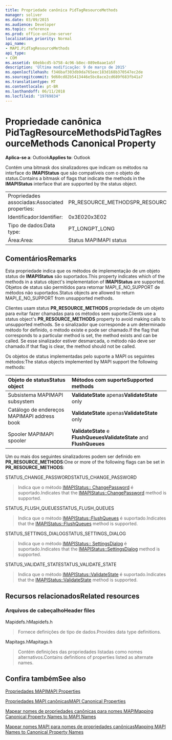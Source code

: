 ```yaml
---
title: Propriedade canônica PidTagResourceMethods
manager: soliver
ms.date: 03/09/2015
ms.audience: Developer
ms.topic: reference
ms.prod: office-online-server
localization_priority: Normal
api_name:
- MAPI.PidTagResourceMethods
api_type:
- COM
ms.assetid: 60ebbcd5-b758-4c96-b8ec-089e0aae1a5f
description: 'Última modificação: 9 de março de 2015'
ms.openlocfilehash: f346baf303db9da765eec183d168b370547ec2de
ms.sourcegitcommit: 9d60cd82b5413446e5bc8ace2cd689f683fb41a7
ms.translationtype: MT
ms.contentlocale: pt-BR
ms.lasthandoff: 06/11/2018
ms.locfileid: "19769834"
---
```

# <a name="pidtagresourcemethods-canonical-property"></a><span data-ttu-id="80a29-103">Propriedade canônica PidTagResourceMethods</span><span class="sxs-lookup"><span data-stu-id="80a29-103">PidTagResourceMethods Canonical Property</span></span>

  
  
<span data-ttu-id="80a29-104">**Aplica-se a**: Outlook</span><span class="sxs-lookup"><span data-stu-id="80a29-104">**Applies to**: Outlook</span></span> 
  
<span data-ttu-id="80a29-105">Contém uma bitmask dos sinalizadores que indicam os métodos na interface do **IMAPIStatus** que são compatíveis com o objeto de status.</span><span class="sxs-lookup"><span data-stu-id="80a29-105">Contains a bitmask of flags that indicate the methods in the **IMAPIStatus** interface that are supported by the status object.</span></span> 
  
|||
|:-----|:-----|
|<span data-ttu-id="80a29-106">Propriedades associadas:</span><span class="sxs-lookup"><span data-stu-id="80a29-106">Associated properties:</span></span>  <br/> |<span data-ttu-id="80a29-107">PR_RESOURCE_METHODS</span><span class="sxs-lookup"><span data-stu-id="80a29-107">PR_RESOURCE_METHODS</span></span>  <br/> |
|<span data-ttu-id="80a29-108">Identificador:</span><span class="sxs-lookup"><span data-stu-id="80a29-108">Identifier:</span></span>  <br/> |<span data-ttu-id="80a29-109">0x3E02</span><span class="sxs-lookup"><span data-stu-id="80a29-109">0x3E02</span></span>  <br/> |
|<span data-ttu-id="80a29-110">Tipo de dados:</span><span class="sxs-lookup"><span data-stu-id="80a29-110">Data type:</span></span>  <br/> |<span data-ttu-id="80a29-111">PT_LONG</span><span class="sxs-lookup"><span data-stu-id="80a29-111">PT_LONG</span></span>  <br/> |
|<span data-ttu-id="80a29-112">Área:</span><span class="sxs-lookup"><span data-stu-id="80a29-112">Area:</span></span>  <br/> |<span data-ttu-id="80a29-113">Status MAPI</span><span class="sxs-lookup"><span data-stu-id="80a29-113">MAPI status</span></span>  <br/> |
   
## <a name="remarks"></a><span data-ttu-id="80a29-114">Comentários</span><span class="sxs-lookup"><span data-stu-id="80a29-114">Remarks</span></span>

<span data-ttu-id="80a29-115">Esta propriedade indica que os métodos de implementação de um objeto status de **IMAPIStatus** são suportados.</span><span class="sxs-lookup"><span data-stu-id="80a29-115">This property indicates which of the methods in a status object's implementation of **IMAPIStatus** are supported.</span></span> <span data-ttu-id="80a29-116">Objetos de status são permitidos para retornar MAPI_E_NO_SUPPORT de métodos não suportados.</span><span class="sxs-lookup"><span data-stu-id="80a29-116">Status objects are allowed to return MAPI_E_NO_SUPPORT from unsupported methods.</span></span> 
  
<span data-ttu-id="80a29-117">Clientes usam status **PR_RESOURCE_METHODS** propriedade de um objeto para evitar fazer chamadas para os métodos sem suporte.</span><span class="sxs-lookup"><span data-stu-id="80a29-117">Clients use a status object's **PR_RESOURCE_METHODS** property to avoid making calls to unsupported methods.</span></span> <span data-ttu-id="80a29-118">Se o sinalizador que corresponde a um determinado método for definido, o método existe e pode ser chamado.</span><span class="sxs-lookup"><span data-stu-id="80a29-118">If the flag that corresponds to a particular method is set, the method exists and can be called.</span></span> <span data-ttu-id="80a29-119">Se esse sinalizador estiver desmarcada, o método não deve ser chamado.</span><span class="sxs-lookup"><span data-stu-id="80a29-119">If that flag is clear, the method should not be called.</span></span> 
  
<span data-ttu-id="80a29-120">Os objetos de status implementadas pelo suporte a MAPI os seguintes métodos:</span><span class="sxs-lookup"><span data-stu-id="80a29-120">The status objects implemented by MAPI support the following methods:</span></span>
  
|<span data-ttu-id="80a29-121">**Objeto de status**</span><span class="sxs-lookup"><span data-stu-id="80a29-121">**Status object**</span></span>|<span data-ttu-id="80a29-122">**Métodos com suporte**</span><span class="sxs-lookup"><span data-stu-id="80a29-122">**Supported methods**</span></span>|
|:-----|:-----|
|<span data-ttu-id="80a29-123">Subsistema MAPI</span><span class="sxs-lookup"><span data-stu-id="80a29-123">MAPI subsystem</span></span>  <br/> |<span data-ttu-id="80a29-124">**ValidateState** apenas</span><span class="sxs-lookup"><span data-stu-id="80a29-124">**ValidateState** only</span></span>  <br/> |
|<span data-ttu-id="80a29-125">Catálogo de endereços MAPI</span><span class="sxs-lookup"><span data-stu-id="80a29-125">MAPI address book</span></span>  <br/> |<span data-ttu-id="80a29-126">**ValidateState** apenas</span><span class="sxs-lookup"><span data-stu-id="80a29-126">**ValidateState** only</span></span>  <br/> |
|<span data-ttu-id="80a29-127">Spooler MAPI</span><span class="sxs-lookup"><span data-stu-id="80a29-127">MAPI spooler</span></span>  <br/> |<span data-ttu-id="80a29-128">**ValidateState** e **FlushQueues**</span><span class="sxs-lookup"><span data-stu-id="80a29-128">**ValidateState** and **FlushQueues**</span></span> <br/> |
   
<span data-ttu-id="80a29-129">Um ou mais dos seguintes sinalizadores podem ser definido em **PR_RESOURCE_METHODS**:</span><span class="sxs-lookup"><span data-stu-id="80a29-129">One or more of the following flags can be set in **PR_RESOURCE_METHODS**:</span></span>
  
<span data-ttu-id="80a29-130">STATUS_CHANGE_PASSWORD</span><span class="sxs-lookup"><span data-stu-id="80a29-130">STATUS_CHANGE_PASSWORD</span></span> 
  
> <span data-ttu-id="80a29-131">Indica que o método [IMAPIStatus:: ChangePassword](imapistatus-changepassword.md) é suportado.</span><span class="sxs-lookup"><span data-stu-id="80a29-131">Indicates that the [IMAPIStatus::ChangePassword](imapistatus-changepassword.md) method is supported.</span></span> 
    
<span data-ttu-id="80a29-132">STATUS_FLUSH_QUEUES</span><span class="sxs-lookup"><span data-stu-id="80a29-132">STATUS_FLUSH_QUEUES</span></span> 
  
> <span data-ttu-id="80a29-133">Indica que o método [IMAPIStatus::FlushQueues](imapistatus-flushqueues.md) é suportado.</span><span class="sxs-lookup"><span data-stu-id="80a29-133">Indicates that the [IMAPIStatus::FlushQueues](imapistatus-flushqueues.md) method is supported.</span></span> 
    
<span data-ttu-id="80a29-134">STATUS_SETTINGS_DIALOG</span><span class="sxs-lookup"><span data-stu-id="80a29-134">STATUS_SETTINGS_DIALOG</span></span> 
  
> <span data-ttu-id="80a29-135">Indica que o método [IMAPIStatus:: SettingsDialog](imapistatus-settingsdialog.md) é suportado.</span><span class="sxs-lookup"><span data-stu-id="80a29-135">Indicates that the [IMAPIStatus::SettingsDialog](imapistatus-settingsdialog.md) method is supported.</span></span> 
    
<span data-ttu-id="80a29-136">STATUS_VALIDATE_STATE</span><span class="sxs-lookup"><span data-stu-id="80a29-136">STATUS_VALIDATE_STATE</span></span> 
  
> <span data-ttu-id="80a29-137">Indica que o método [IMAPIStatus::ValidateState](imapistatus-validatestate.md) é suportado.</span><span class="sxs-lookup"><span data-stu-id="80a29-137">Indicates that the [IMAPIStatus::ValidateState](imapistatus-validatestate.md) method is supported.</span></span> 
    
## <a name="related-resources"></a><span data-ttu-id="80a29-138">Recursos relacionados</span><span class="sxs-lookup"><span data-stu-id="80a29-138">Related resources</span></span>

### <a name="header-files"></a><span data-ttu-id="80a29-139">Arquivos de cabeçalho</span><span class="sxs-lookup"><span data-stu-id="80a29-139">Header files</span></span>

<span data-ttu-id="80a29-140">Mapidefs.h</span><span class="sxs-lookup"><span data-stu-id="80a29-140">Mapidefs.h</span></span>
  
> <span data-ttu-id="80a29-141">Fornece definições de tipo de dados.</span><span class="sxs-lookup"><span data-stu-id="80a29-141">Provides data type definitions.</span></span>
    
<span data-ttu-id="80a29-142">Mapitags.h</span><span class="sxs-lookup"><span data-stu-id="80a29-142">Mapitags.h</span></span>
  
> <span data-ttu-id="80a29-143">Contém definições das propriedades listadas como nomes alternativos.</span><span class="sxs-lookup"><span data-stu-id="80a29-143">Contains definitions of properties listed as alternate names.</span></span>
    
## <a name="see-also"></a><span data-ttu-id="80a29-144">Confira também</span><span class="sxs-lookup"><span data-stu-id="80a29-144">See also</span></span>



[<span data-ttu-id="80a29-145">Propriedades MAPI</span><span class="sxs-lookup"><span data-stu-id="80a29-145">MAPI Properties</span></span>](mapi-properties.md)
  
[<span data-ttu-id="80a29-146">Propriedades MAPI canônicas</span><span class="sxs-lookup"><span data-stu-id="80a29-146">MAPI Canonical Properties</span></span>](mapi-canonical-properties.md)
  
[<span data-ttu-id="80a29-147">Mapear nomes de propriedades canônicas para nomes MAPI</span><span class="sxs-lookup"><span data-stu-id="80a29-147">Mapping Canonical Property Names to MAPI Names</span></span>](mapping-canonical-property-names-to-mapi-names.md)
  
[<span data-ttu-id="80a29-148">Mapear nomes MAPI para nomes de propriedades canônicas</span><span class="sxs-lookup"><span data-stu-id="80a29-148">Mapping MAPI Names to Canonical Property Names</span></span>](mapping-mapi-names-to-canonical-property-names.md)

